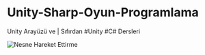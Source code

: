 # Unity-Sharp-Oyun-Programlama
Unity Arayüzü ve  | Sıfırdan #Unity #C# Dersleri


![Nesne Hareket Ettirme](https://github.com/user-attachments/assets/3396a197-ffd9-4ad3-8095-fb5dbde7144b)
